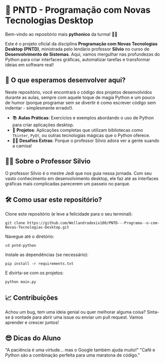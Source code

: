 # 🐍 PNTD - Programação com Novas Tecnologias Desktop

Bem-vindo ao repositório mais **pythonico** da turma! 🐍✨

Este é o projeto oficial da disciplina **Programação com Novas Tecnologias Desktop (PNTD)**, ministrada pelo lendário professor **Silvio** no curso de **Desenvolvimento de Sistemas**. Aqui, vamos mergulhar nas profundezas do Python para criar interfaces gráficas, automatizar tarefas e transformar ideias em software real!

## 🚀 O que esperamos desenvolver aqui?

Neste repositório, você encontrará o código dos projetos desenvolvidos durante as aulas, sempre com aquele toque de magia Python e um pouco de humor (porque programar sem se divertir é como escrever código sem indentar - simplesmente errado!).

- 📚 **Aulas Práticas**: Exercícios e exemplos abordando o uso de Python para criar aplicações desktop.
- 🔧 **Projetos**: Aplicações completas que utilizam bibliotecas como `Tkinter`, `PyQt`, ou outras tecnologias mágicas que o Python oferece.
- 🧑‍💻 **Desafios Extras**: Porque o professor Silvio adora ver a gente suando a camisa!

## 🧑‍🏫 Sobre o Professor Silvio

O professor Silvio é o mestre Jedi que nos guia nessa jornada. Com seu vasto conhecimento em desenvolvimento desktop, ele faz até as interfaces gráficas mais complicadas parecerem um passeio no parque.

## 🛠️ Como usar este repositório?

Clone este repositório (e leve a felicidade para o seu terminal):

`git clone https://github.com/Wellandradexix100/PNTD---Programa--o-com-Novas-Tecnologias-Desktop.git`

Navegue até o diretório:

`cd pntd-python`

Instale as dependências (se necessário):

`pip install -r requirements.txt`

E divirta-se com os projetos:

`python main.py`

## 📈 Contribuições

Achou um bug, tem uma ideia genial ou quer melhorar alguma coisa? Sinta-se à vontade para abrir uma issue ou enviar um pull request. Vamos aprender e crescer juntos!

## 😎 Dicas do Aluno

"A paciência é uma virtude... mas o Google também ajuda muito!"
"Café e Python são a combinação perfeita para uma maratona de código."
